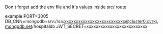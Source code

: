 Don't forget add the env file and it's values inside src/ route

example
PORT=3005
DB_CNN=mongodb+srv://sa:xxxxxxxxxxxxxxxxxxxxxxxxxx@cluster0.cvrkj.mongodb.net/hospitaldb
JWT_SECRET=xxxxxxxxxxxxxxxxxxxxxxxxxx
